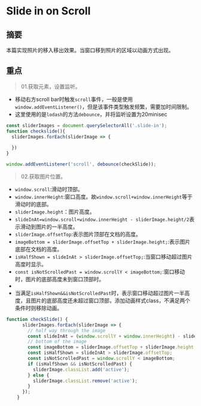 # Slide in on Scroll

## 摘要

本篇实现照片的移入移出效果。当窗口移到照片的区域以动画方式出现。

## 重点

>01.获取元素，设置监听。

- 移动右方scroll bar时触发`scroll`事件，一般是使用`window.addEventListener()`，但是该事件类型触发频繁，需要加时间限制。
- 这里使用的是`lodash`的方法`debounce`，并将监听设置为20minisec

```javascript
const sliderImages = document.querySelectorAll('.slide-in');
function checkslide(){
  sliderImages.forEach(sliderImage => {
    
  })
}

window.addEventListener('scroll', debounce(checkSlide));
```

>02.获取图片位置。

- `window.scroll`:滑动时顶部。
- `window.innerHeight`:窗口高度。故`window.scroll+window.innerHeight`等于滑动时的底部。
- `sliderImage.height`：图片高度。
- `slideInAt=window.scroll+window.innerHeight - sliderImage.height/2`表示滑动到图片的一半高度。
- `sliderImage.offsetTop`:表示图片顶部在文档的高度。
- `imageBottom = sliderImage.offsetTop + sliderImage.height;`:表示图片底部在文档的高度。
- `isHalfShown = slideInAt > sliderImage.offsetTop;`:当窗口移动超过图片高度时显示。
- `const isNotScrolledPast = window.scrollY < imageBottom;`:窗口移动时，图片的底部高度未到窗口顶部时。
- 
- 当满足`isHalfShown&&isNotScrolledPast`时，表示窗口移动超过图片一半高度，且图片的底部高度还未超过窗口顶部，添加动画样式class，不满足两个条件时则移除动画。

```javascript
function checkSlide() {
      sliderImages.forEach(sliderImage => {
        // half way through the image
        const slideInAt = (window.scrollY + window.innerHeight) - sliderImage.height / 2;
        // bottom of the image
        const imageBottom = sliderImage.offsetTop + sliderImage.height;
        const isHalfShown = slideInAt > sliderImage.offsetTop;
        const isNotScrolledPast = window.scrollY < imageBottom;
        if (isHalfShown && isNotScrolledPast) {
          sliderImage.classList.add('active');
        } else {
          sliderImage.classList.remove('active');
        }
      });
    }
```
